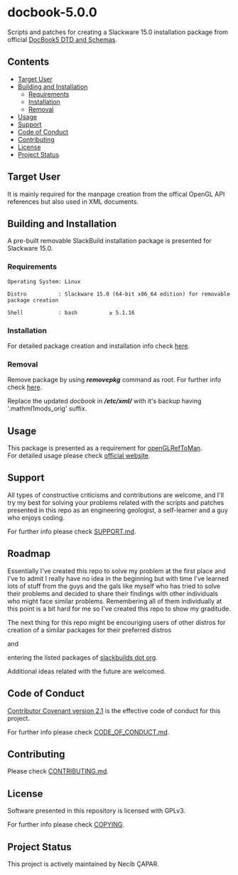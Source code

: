 # docbook-5.0.0

Scripts and patches for creating a Slackware 15.0 installation package from
official [DocBook5 DTD and Schemas](https://docbook.org/xml/5.0/docbook-5.0.zip).

## Contents

* [Target User](#target-user)
* [Building and Installation](#building-and-installation)
  - [Requirements](#requirements)
  - [Installation](#installation)
  - [Removal](#removal)
* [Usage](#usage)
* [Support](#support)
* [Code of Conduct](#code-of-conduct)
* [Contributing](#contributing)
* [License](#license)
* [Project Status](#project-status)

## Target User

It is mainly required for the manpage creation from the offical OpenGL API
references but also used in XML documents.

## Building and Installation

A pre-built removable SlackBuild installation package is presented for Slackware 15.0.

### Requirements

    Operating System: Linux

    Distro          : Slackware 15.0 (64-bit x86_64 edition) for removable package creation

    Shell           : bash          ≥ 5.1.16

### Installation

For detailed package creation and installation info check [here][slackbuildsHowTo].

### Removal

Remove package by using **_removepkg_** command as root. For further info check [here][slackwarePkgRmv].

Replace the updated _docbook_ in **_/etc/xml/_** with it's backup having '.mathml1mods_orig' suffix.

## Usage

This package is presented as a requirement for [openGLRefToMan](https://github.com/N-Tek/openGLRefToMan).  
For detailed usage please check [official website](https://www.docbook.org).

## Support

All types of constructive criticisms and contributions are welcome, and I'll
try my best for solving your problems related with the scripts and patches
presented in this repo as an engineering geologist, a self-learner and a guy
who enjoys coding.

For further info please check [SUPPORT.md](./SUPPORT.md).

## Roadmap

Essentially I've created this repo to solve my problem at the first place and
I've to admit I really have no idea in the beginning but with time I've learned
lots of stuff from the guys and the gals like myself who has tried to solve their
problems and decided to share their findings with other individuals who might
face similar problems. Remembering all of them individually at this point is
a bit hard for me so I've created this repo to show my graditude.

The next thing for this repo might be encouriging users of other distros for creation
of a similar packages for their preferred distros

and

entering the listed packages of [slackbuilds dot org](https://slackbuilds.org).

Additional ideas related with the future are welcomed.

## Code of Conduct

[Contributor Covenant version 2.1][CoC] is the effective code of conduct for this
project.

For further info please check [CODE_OF_CONDUCT.md](./CODE_OF_CONDUCT.md).

## Contributing

Please check [CONTRIBUTING.md](./CONTRIBUTING.md).

## License

Software presented in this repository is licensed with GPLv3.

For further info please check [COPYING](./COPYING).

## Project Status

This project is actively maintained by Necib ÇAPAR.

[slackbuildsHowTo]: https://slackbuilds.org/howto/
[slackwarePkgRmv]: https://www.slackbook.org/beta/#pkg_install-remove-upgrade
[CoC]: https://www.contributor-covenant.org/version/2/1/code_of_conduct.html
